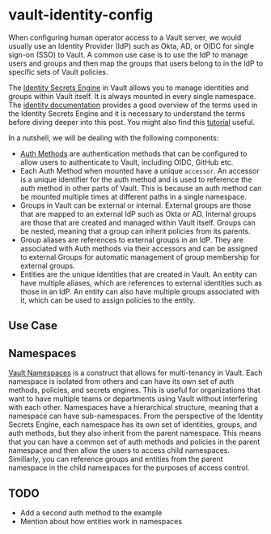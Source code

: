 # vault-identity-config

When configuring human operator access to a Vault server, we would usually use an Identity Provider (IdP)
such as Okta, AD, or OIDC for single sign-on (SSO) to Vault. A common use case is to use the IdP
to manage users and groups and then map the groups that users belong to in the IdP to specific sets
of Vault policies.

The [Identity Secrets Engine](https://developer.hashicorp.com/vault/docs/secrets/identity) in Vault
allows you to manage identities and groups within Vault itself. It is always mounted in every
single namespace. The [identity documentation](https://developer.hashicorp.com/vault/docs/concepts/identity)
provides a good overview of the terms used in the Identity Secrets Engine and it is necessary to understand
the terms before diving deeper into this post. You might also find this
[tutorial](https://developer.hashicorp.com/vault/tutorials/auth-methods/identity) useful.

In a nutshell, we will be dealing with the following components:

- [Auth Methods](https://developer.hashicorp.com/vault/docs/auth) are authentication methods that can be
  configured to allow users to authenticate to Vault, including OIDC, GitHub etc.
- Each Auth Method when mounted have a unique `accessor`. An accessor is a unique identifier for the auth method
  and is used to reference the auth method in other parts of Vault. This is because an auth method can be mounted
  multiple times at different paths in a single namespace.
- Groups in Vault can be external or internal. External groups are those that are mapped to an external IdP such as Okta or AD.
  Internal groups are those that are created and managed within Vault itself. Groups can be nested, meaning that a group can
  inherit policies from its parents.
- Group aliases are references to external groups in an IdP. They are associated with Auth methods via their accessors and can be
  assigned to external Groups for automatic management of group membership for external groups.
- Entities are the unique identities that are created in Vault. An entity can have multiple aliases, which are references
  to external identities such as those in an IdP. An entity can also have multiple groups associated with it, which can be used
  to assign policies to the entity.

## Use Case

## Namespaces

[Vault Namespaces](https://developer.hashicorp.com/vault/tutorials/enterprise/namespaces) is a construct that allows
for multi-tenancy in Vault. Each namespace is isolated from others and can have its own set of auth methods, policies,
and secrets engines. This is useful for organizations that want to have multiple teams or departments using Vault
without interfering with each other. Namespaces have a hierarchical structure, meaning that a namespace can have
sub-namespaces. From the perspective of the Identity Secrets Engine, each namespace has its own set of identities, groups, and auth methods,
but they also inherit from the parent namespace. This means that you can have a common set of auth methods and policies
in the parent namespace and then allow the users to access child namespaces. Similiarly, you can reference
groups and entities from the parent namespace in the child namespaces for the purposes of access control.

## TODO

- Add a second auth method to the example
- Mention about how entities work in namespaces
